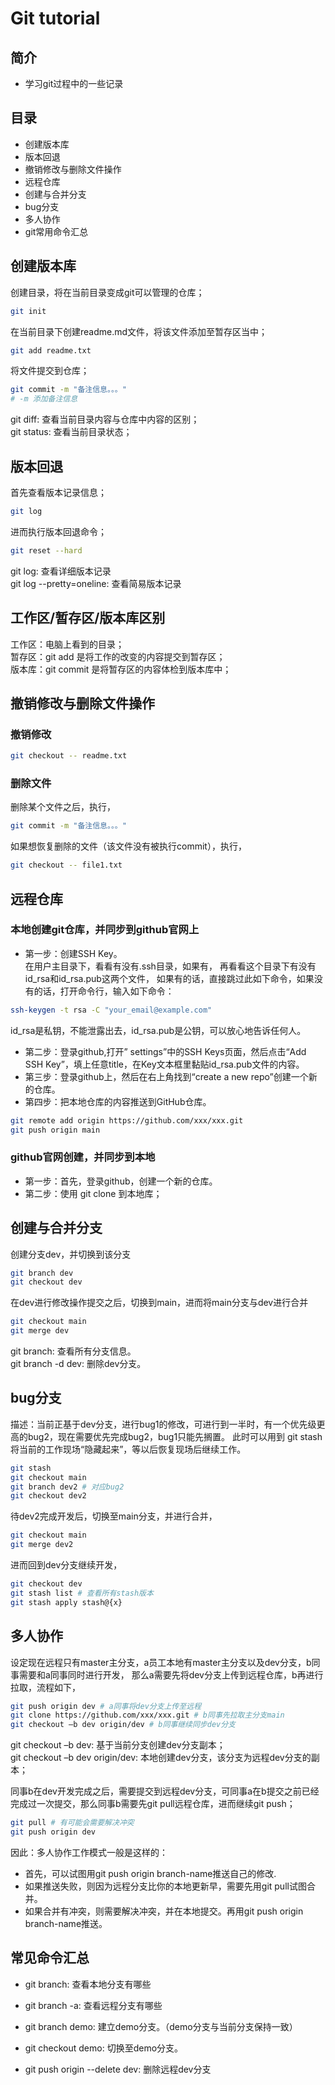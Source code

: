 # Git tutorial

## 简介
- 学习git过程中的一些记录

## 目录
- 创建版本库
- 版本回退
- 撤销修改与删除文件操作
- 远程仓库
- 创建与合并分支
- bug分支
- 多人协作
- git常用命令汇总

## 创建版本库
创建目录，将在当前目录变成git可以管理的仓库；
```bash
git init
```
在当前目录下创建readme.md文件，将该文件添加至暂存区当中；
```bash
git add readme.txt
```
将文件提交到仓库；
```bash
git commit -m "备注信息。。。"
# -m 添加备注信息
```

git diff: 查看当前目录内容与仓库中内容的区别；<br>
git status: 查看当前目录状态；<br>



## 版本回退
首先查看版本记录信息；
```bash
git log
```
进而执行版本回退命令；
```bash
git reset --hard 
```

git log: 查看详细版本记录<br>
git log --pretty=oneline: 查看简易版本记录<br>


## 工作区/暂存区/版本库区别
工作区：电脑上看到的目录；<br>
暂存区：git add 是将工作的改变的内容提交到暂存区；<br>
版本库：git commit 是将暂存区的内容体检到版本库中；<br>



## 撤销修改与删除文件操作
### 撤销修改
```bash
git checkout -- readme.txt
```

### 删除文件
删除某个文件之后，执行，
```bash
git commit -m "备注信息。。。"
```

如果想恢复删除的文件（该文件没有被执行commit），执行，
```bash
git checkout -- file1.txt
```


## 远程仓库
### 本地创建git仓库，并同步到github官网上
- 第一步：创建SSH Key。<br>
在用户主目录下，看看有没有.ssh目录，如果有，
再看看这个目录下有没有id_rsa和id_rsa.pub这两个文件，
如果有的话，直接跳过此如下命令，如果没有的话，打开命令行，输入如下命令：
```bash
ssh-keygen -t rsa -C "your_email@example.com"
```
id_rsa是私钥，不能泄露出去，id_rsa.pub是公钥，可以放心地告诉任何人。

- 第二步：登录github,打开” settings”中的SSH Keys页面，然后点击“Add SSH Key”，填上任意title，在Key文本框里黏贴id_rsa.pub文件的内容。<br>
- 第三步：登录github上，然后在右上角找到“create a new repo”创建一个新的仓库。<br>
- 第四步：把本地仓库的内容推送到GitHub仓库。<br>
```bash
git remote add origin https://github.com/xxx/xxx.git
git push origin main
```
### github官网创建，并同步到本地
- 第一步：首先，登录github，创建一个新的仓库。
- 第二步：使用 git clone 到本地库；



## 创建与合并分支
创建分支dev，并切换到该分支
```bash
git branch dev
git checkout dev
```
在dev进行修改操作提交之后，切换到main，进而将main分支与dev进行合并
```bash
git checkout main
git merge dev
```
git branch: 查看所有分支信息。<br>
git branch -d dev: 删除dev分支。<br>


## bug分支
描述：当前正基于dev分支，进行bug1的修改，可进行到一半时，有一个优先级更高的bug2，现在需要优先完成bug2，bug1只能先搁置。
此时可以用到 git stash 将当前的工作现场“隐藏起来”，等以后恢复现场后继续工作。
```bash
git stash
git checkout main
git branch dev2 # 对应bug2
git checkout dev2
```
待dev2完成开发后，切换至main分支，并进行合并，
```bash
git checkout main
git merge dev2
```
进而回到dev分支继续开发，
```bash
git checkout dev
git stash list # 查看所有stash版本
git stash apply stash@{x}
```


## 多人协作
设定现在远程只有master主分支，a员工本地有master主分支以及dev分支，b同事需要和a同事同时进行开发，
那么a需要先将dev分支上传到远程仓库，b再进行拉取，流程如下，
```bash
git push origin dev # a同事将dev分支上传至远程
git clone https://github.com/xxx/xxx.git # b同事先拉取主分支main
git checkout –b dev origin/dev # b同事继续同步dev分支
```
git checkout –b dev: 基于当前分支创建dev分支副本；<br>
git checkout –b dev origin/dev: 本地创建dev分支，该分支为远程dev分支的副本；<br>

同事b在dev开发完成之后，需要提交到远程dev分支，可同事a在b提交之前已经完成过一次提交，那么同事b需要先git pull远程仓库，进而继续git push；
```bash
git pull # 有可能会需要解决冲突
git push origin dev
```
因此：多人协作工作模式一般是这样的：
- 首先，可以试图用git push origin branch-name推送自己的修改.
- 如果推送失败，则因为远程分支比你的本地更新早，需要先用git pull试图合并。
- 如果合并有冲突，则需要解决冲突，并在本地提交。再用git push origin branch-name推送。



## 常见命令汇总
- git branch: 查看本地分支有哪些
- git branch -a: 查看远程分支有哪些
- git branch demo: 建立demo分支。（demo分支与当前分支保持一致）

- git checkout demo: 切换至demo分支。

- git push origin --delete dev: 删除远程dev分支




